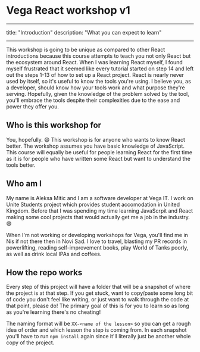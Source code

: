 # Vega React workshop v1

---

title: "Introduction"
description: "What you can expect to learn"

---

This workshop is going to be unique as compared to other React introductions because this course attempts to teach you not only React but the ecosystem around React. When I was learning React myself, I found myself frustrated that it seemed like every tutorial started on step 14 and left out the steps 1-13 of how to set up a React project. React is nearly never used by itself, so it's useful to know the tools you're using. I believe you, as a developer, should know how your tools work and what purpose they're serving. Hopefully, given the knowledge of the problem solved by the tool, you'll embrace the tools despite their complexities due to the ease and power they offer you.

## Who is this workshop for

You, hopefully. 😄 This workshop is for anyone who wants to know React better. The workshop assumes you have basic knowledge of JavaScript. This course will equally be useful for people learning React for the first time as it is for people who have written some React but want to understand the tools better.

## Who am I

My name is Aleksa Mitic and I am a software developer at Vega IT. I work on Unite Students project which provides student accomodation in United Kingdom. Before that I was spending my time learning JavaScrpit and React
making some cool projects that would actually get me a job in the industry. 😄

When I'm not working or developing workshops for Vega, you'll find me in Nis if not there then in Novi Sad. I love to travel, blasting my PR records in powerlifting, reading self-improvement books, play World of Tanks poorly, as well as drink local IPAs and coffees.

## How the repo works

Every step of this project will have a folder that will be a snapshot of where the project is at that step. If you get stuck, want to copy/paste some long bit of code you don't feel like writing, or just want to walk through the code at that point, please do! The primary goal of this is for you to learn so as long as you're learning there's no cheating!

The naming format will be `XX-<name of the lesson>` so you can get a rough idea of order and which lesson the step is coming from. In each snapshot you'll have to run `npm install` again since it'll literally just be another whole copy of the project.
